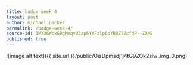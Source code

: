 ```yaml
---
title: badge week 4
layout: post
author: michael.packer
permalink: /badge-week-4/
source-id: 1MY36WcxG0gMmqvU3ap6YYFzlp6pYB0Zl2cfdP--ZXME
published: true
---
```

![image alt text]({{ site.url }}/public/OisDpmsdj1j4tG9ZOk2siw_img_0.png)

